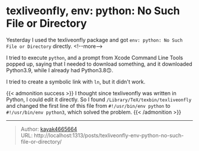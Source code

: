 # texliveonfly, env: python: No Such File or Directory

Yesterday I used the texliveonfly package and got `env: python: No Such File or Directory` directly.
&lt;!--more--&gt;

I tried to execute `python`, and a prompt from Xcode Command Line Tools popped up, saying that I needed to download something, and it downloaded Python3.9, while I already had Python3.8🙃.

I tried to create a symbolic link with `ln`, but it didn&#39;t work.

{{&lt; admonition success &gt;}}
I thought since texliveonfly was written in Python, I could edit it directly. So I found `/Library/TeX/texbin/texliveonfly` and changed the first line of this file from `#!/usr/bin/env python` to `#!/usr/bin/env python3`, which solved the problem.
{{&lt; /admonition &gt;}}

---

> Author: [kayak4665664](https://github.com/kayak4665664)  
> URL: http://localhost:1313/posts/texliveonfly-env-python-no-such-file-or-directory/  

